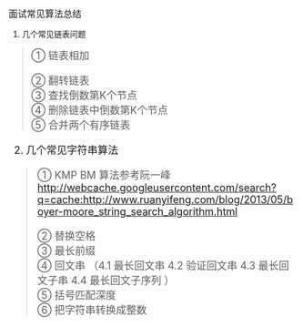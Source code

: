 <font size=3> 面试常见算法总结 </font>

1. 几个常见链表问题
> <font size=4> ① 链表相加      
>       
>  ② 翻转链表       
> ③ 查找倒数第K个节点       
> ④ 删除链表中倒数第K个节点        
> ⑤ 合并两个有序链表


2. 几个常见字符串算法
> <font size=4> ① KMP BM 算法参考阮一峰   http://webcache.googleusercontent.com/search?q=cache:http://www.ruanyifeng.com/blog/2013/05/boyer-moore_string_search_algorithm.html     
> 
> ② 替换空格        
③ 最长前缀       
④ 回文串 （4.1 最长回文串  4.2 验证回文串  4.3 最长回文子串 4.4 最长回文子序列 ）            
⑤ 括号匹配深度        
⑥ 把字符串转换成整数
>